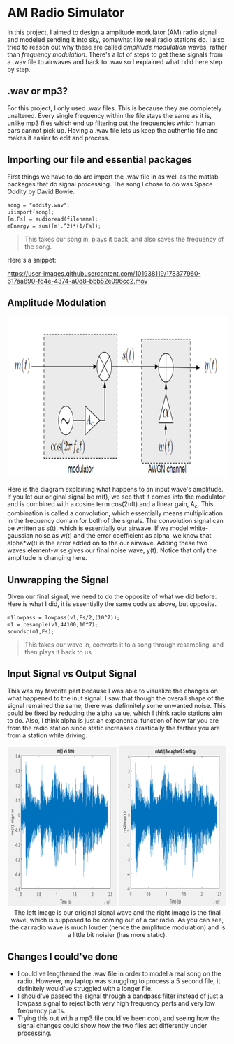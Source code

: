 # AM Radio Simulator
In this project, I aimed to design a amplitude modulator (AM) radio signal and modeled sending it into sky, somewhat like real radio stations do. I also tried to reason out why these are called _amplitude modulation_ waves, rather than _frequency modulation_. There's a lot of steps to get these signals from a .wav file to airwaves and back to .wav so I explained what I did here step by step. 


## .wav or mp3? 
For this project, I only used .wav files. This is because they are completely unaltered. Every single frequency within the file stays the same as it is, unlike mp3 files which end up filtering out the frequencies which human ears cannot pick up. Having a .wav file lets us keep the authentic file and makes it easier to edit and process. 


## Importing our file and essential packages 
First things we have to do are import the .wav file in as well as the matlab packages that do signal processing. The song I chose to do was Space Oddity by David Bowie. 

```
song = "oddity.wav";
uiimport(song);
[m,Fs] = audioread(filename);
mEnergy = sum((m'.^2)*(1/Fs));
```
> This takes our song in, plays it back, and also saves the frequency of the song. 

Here's a snippet:

https://user-images.githubusercontent.com/101938119/178377960-617aa890-fd4e-4374-a0d8-bbb52e096cc2.mov

## Amplitude Modulation
<p align="center">
  <img 
    width="950"
    height="372"
    src="https://github.com/akhilvreddy/AM-Radio-Simulator/blob/main/Images/image1.png"
  >
</p>

Here is the diagram explaining what happens to an input wave's amplitude. If you let our original signal be m(t), we see that it comes into the modulator and is combined with a cosine term cos(2πft) and a linear gain, A<sub>c</sub>. This combination is called a convolution, which essentially means multiplication in the frequency domain for both of the signals. The convolution signal can be written as s(t), which is essentially our airwave. If we model white-gaussian noise as w(t) and the error coefficient as alpha, we know that alpha*w(t) is the error added on to the our airwave. Adding these two waves element-wise gives our final noise wave, y(t).
Notice that only the amplitude is changing here. 


## Unwrapping the Signal
Given our final signal, we need to do the opposite of what we did before. Here is what I did, it is essentially the same code as above, but opposite. 
```
m1lowpass = lowpass(v1,Fs/2,(10^7)); 
m1 = resample(v1,44100,10^7); 
soundsc(m1,Fs);
```
> This takes our wave in, converts it to a song through resampling, and then plays it back to us.  


## Input Signal vs Output Signal 
This was my favorite part because I was able to visualize the changes on what happened to the inut signal. I saw that though the overall shape of the signal remained the same, there was definnitely some unwanted noise. This could be fixed by reducing the alpha value, which I think radio stations aim to do. Also, I think alpha is just an exponential function of how far you are from the radio station since static increases drastically the farther you are from a station while driving.

<p align="center">
  <img 
    width="950"
    height="372"
    src="https://github.com/akhilvreddy/AM-Radio-Simulator/blob/main/Images/image2.png"
  >
</pimage
> The left image is our original signal wave and the right image is the final wave, which is supposed to be coming out of a car radio. As you can see, the car radio wave is much louder (hence the amplitude modulation) and is a little bit noisier (has more static).

## Changes I could've done 

- I could've lengthened the .wav file in order to model a real song on the radio. However, my laptop was struggling to process a 5 second file, it definitely would've struggled with a longer file.  
- I should've passed the signal through a bandpass filter instead of just a lowpass signal to reject both very high frequency parts and very low frequency parts. 
- Trying this out with a mp3 file could've been cool, and seeing how the signal changes could show how the two files act differently under processing.

